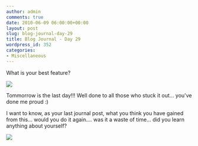 ```yaml
---
author: admin
comments: true
date: 2010-06-09 06:00:00+00:00
layout: post
slug: blog-journal-day-29
title: Blog Journal - Day 29
wordpress_id: 352
categories:
- Miscellaneous
---
```


What is your best feature?

  


[![](http://farm5.static.flickr.com/4051/4682574007_aeaaa948ea_b.jpg)](http://farm5.static.flickr.com/4051/4682574007_aeaaa948ea_b.jpg)

  


Tommorrow is the last day!!!  Well done to all those who stuck it out... you've done me proud :)

  


I want to know, as your last journal post, what you think you have gained from this... would you do it again.... was it a waste of time... did you learn anything about yourself?

  


  


  


![](https://blogger.googleusercontent.com/tracker/251139911615938991-7393278363137524845?l=www.outmumbered.com)
